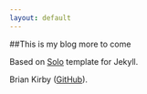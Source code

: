 ```yaml
---
layout: default
---
```


##This is my blog
more to come

Based on [Solo](http://chibicode.github.io/solo) template for Jekyll.


Brian Kirby ([GitHub](http://github.com/briankirby)).


